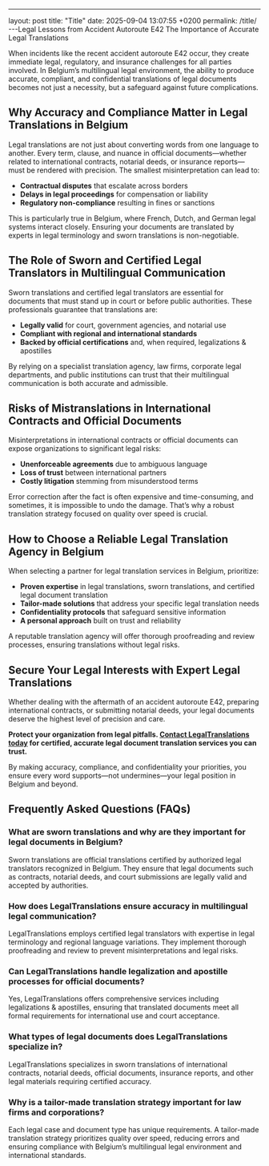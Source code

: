 ---
layout: post
title: "Title"
date: 2025-09-04 13:07:55 +0200
permalink: /title/
---Legal Lessons from Accident Autoroute E42 The Importance of Accurate Legal Translations

When incidents like the recent accident autoroute E42 occur, they create immediate legal, regulatory, and insurance challenges for all parties involved. In Belgium’s multilingual legal environment, the ability to produce accurate, compliant, and confidential translations of legal documents becomes not just a necessity, but a safeguard against future complications.

## Why Accuracy and Compliance Matter in Legal Translations in Belgium

Legal translations are not just about converting words from one language to another. Every term, clause, and nuance in official documents—whether related to international contracts, notarial deeds, or insurance reports—must be rendered with precision. The smallest misinterpretation can lead to:

- **Contractual disputes** that escalate across borders  
- **Delays in legal proceedings** for compensation or liability  
- **Regulatory non-compliance** resulting in fines or sanctions  

This is particularly true in Belgium, where French, Dutch, and German legal systems interact closely. Ensuring your documents are translated by experts in legal terminology and sworn translations is non-negotiable.

## The Role of Sworn and Certified Legal Translators in Multilingual Communication

Sworn translations and certified legal translators are essential for documents that must stand up in court or before public authorities. These professionals guarantee that translations are:

- **Legally valid** for court, government agencies, and notarial use  
- **Compliant with regional and international standards**  
- **Backed by official certifications** and, when required, legalizations & apostilles  

By relying on a specialist translation agency, law firms, corporate legal departments, and public institutions can trust that their multilingual communication is both accurate and admissible.

## Risks of Mistranslations in International Contracts and Official Documents

Misinterpretations in international contracts or official documents can expose organizations to significant legal risks:

- **Unenforceable agreements** due to ambiguous language  
- **Loss of trust** between international partners  
- **Costly litigation** stemming from misunderstood terms  

Error correction after the fact is often expensive and time-consuming, and sometimes, it is impossible to undo the damage. That’s why a robust translation strategy focused on quality over speed is crucial.

## How to Choose a Reliable Legal Translation Agency in Belgium

When selecting a partner for legal translation services in Belgium, prioritize:

- **Proven expertise** in legal translations, sworn translations, and certified legal document translation  
- **Tailor-made solutions** that address your specific legal translation needs  
- **Confidentiality protocols** that safeguard sensitive information  
- **A personal approach** built on trust and reliability  

A reputable translation agency will offer thorough proofreading and review processes, ensuring translations without legal risks.

## Secure Your Legal Interests with Expert Legal Translations

Whether dealing with the aftermath of an accident autoroute E42, preparing international contracts, or submitting notarial deeds, your legal documents deserve the highest level of precision and care.

**Protect your organization from legal pitfalls. [Contact LegalTranslations today](https://www.legaltranslations.be/) for certified, accurate legal document translation services you can trust.**

By making accuracy, compliance, and confidentiality your priorities, you ensure every word supports—not undermines—your legal position in Belgium and beyond.

## Frequently Asked Questions (FAQs)

### What are sworn translations and why are they important for legal documents in Belgium?  
Sworn translations are official translations certified by authorized legal translators recognized in Belgium. They ensure that legal documents such as contracts, notarial deeds, and court submissions are legally valid and accepted by authorities.

### How does LegalTranslations ensure accuracy in multilingual legal communication?  
LegalTranslations employs certified legal translators with expertise in legal terminology and regional language variations. They implement thorough proofreading and review to prevent misinterpretations and legal risks.

### Can LegalTranslations handle legalization and apostille processes for official documents?  
Yes, LegalTranslations offers comprehensive services including legalizations & apostilles, ensuring that translated documents meet all formal requirements for international use and court acceptance.

### What types of legal documents does LegalTranslations specialize in?  
LegalTranslations specializes in sworn translations of international contracts, notarial deeds, official documents, insurance reports, and other legal materials requiring certified accuracy.

### Why is a tailor-made translation strategy important for law firms and corporations?  
Each legal case and document type has unique requirements. A tailor-made translation strategy prioritizes quality over speed, reducing errors and ensuring compliance with Belgium’s multilingual legal environment and international standards.

<script type="application/ld+json">
{
  "@context": "https://schema.org",
  "@type": "BlogPosting",
  "headline": "Legal Lessons from Accident Autoroute E42 The Importance of Accurate Legal Translations",
  "description": "Insights into the critical role of sworn translations and certified legal translators in Belgium’s multilingual legal environment, emphasizing accuracy, compliance, and risk mitigation.",
  "author": {
    "@type": "Person",
    "name": "Legal Translations"
  },
  "publisher": {
    "@type": "Organization",
    "name": "LegalTranslations",
    "url": "https://www.legaltranslations.be/"
  },
  "mainEntityOfPage": {
    "@type": "WebPage",
    "@id": "https://www.legaltranslations.be/blog/legal-lessons-accident-autoroute-e42"
  },
  "datePublished": "2024-06-01",
  "dateModified": "2024-06-01",
  "keywords": "Sworn translations, Legal translations, Multilingual communication, International contracts, Notarial deeds, Official documents, Legalizations & apostilles, Proofreading and review, Translation strategy, Translation agency, Quality over speed, Tailor-made solutions, Personal approach, Trust & reliability, Translations without legal risks, Error correction, Misinterpretations in international contracts, legal translation services, certified legal translators, accurate legal document translation, Belgium"
}
</script>

<script type="application/ld+json">
{
  "@context": "https://schema.org",
  "@type": "FAQPage",
  "mainEntity": [
    {
      "@type": "Question",
      "name": "What are sworn translations and why are they important for legal documents in Belgium?",
      "acceptedAnswer": {
        "@type": "Answer",
        "text": "Sworn translations are official translations certified by authorized legal translators recognized in Belgium. They ensure that legal documents such as contracts, notarial deeds, and court submissions are legally valid and accepted by authorities."
      }
    },
    {
      "@type": "Question",
      "name": "How does LegalTranslations ensure accuracy in multilingual legal communication?",
      "acceptedAnswer": {
        "@type": "Answer",
        "text": "LegalTranslations employs certified legal translators with expertise in legal terminology and regional language variations. They implement thorough proofreading and review to prevent misinterpretations and legal risks."
      }
    },
    {
      "@type": "Question",
      "name": "Can LegalTranslations handle legalization and apostille processes for official documents?",
      "acceptedAnswer": {
        "@type": "Answer",
        "text": "Yes, LegalTranslations offers comprehensive services including legalizations & apostilles, ensuring that translated documents meet all formal requirements for international use and court acceptance."
      }
    },
    {
      "@type": "Question",
      "name": "What types of legal documents does LegalTranslations specialize in?",
      "acceptedAnswer": {
        "@type": "Answer",
        "text": "LegalTranslations specializes in sworn translations of international contracts, notarial deeds, official documents, insurance reports, and other legal materials requiring certified accuracy."
      }
    },
    {
      "@type": "Question",
      "name": "Why is a tailor-made translation strategy important for law firms and corporations?",
      "acceptedAnswer": {
        "@type": "Answer",
        "text": "Each legal case and document type has unique requirements. A tailor-made translation strategy prioritizes quality over speed, reducing errors and ensuring compliance with Belgium’s multilingual legal environment and international standards."
      }
    }
  ]
}
</script>